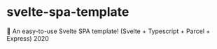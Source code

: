 # svelte-spa-template
🚧  An easy-to-use Svelte SPA template! (Svelte + Typescript + Parcel + Express) 2020
